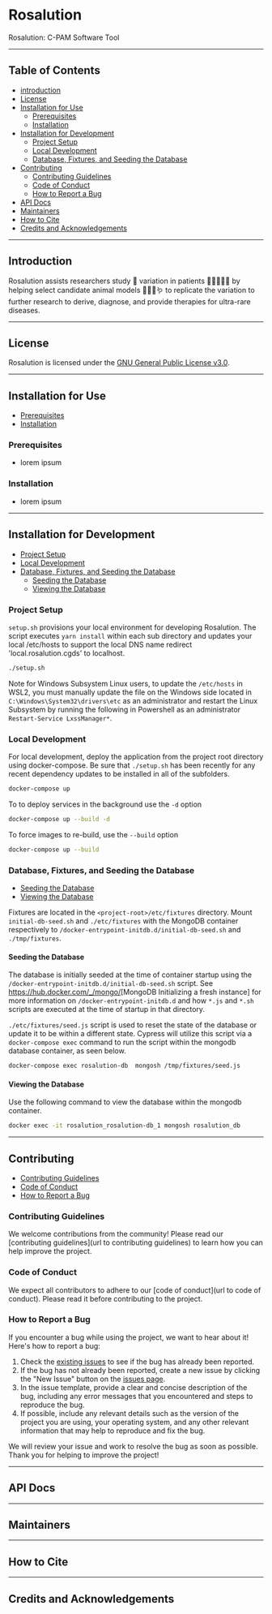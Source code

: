 <!-- Add a header image here -->

<!-- CI/CD and other badges here -->

# Rosalution

Rosalution: C-PAM Software Tool

---

## Table of Contents

- [introduction](#introduction)
- [License](#license)
- [Installation for Use](#installation-for-use)
    - [Prerequisites](#prerequisites)
    - [Installation](#installation)
- [Installation for Development](#installation-for-development)
    - [Project Setup](#project-setup)
    - [Local Development](#local-development)
    - [Database, Fixtures, and Seeding the Database](#database-fixtures-and-seeding-the-database)
- [Contributing](#contributing)
    - [Contributing Guidelines](#contributing-guidelines)
    - [Code of Conduct](#code-of-conduct)
    - [How to Report a Bug](#how-to-report-a-bug)
- [API Docs](#api-docs)
- [Maintainers](#maintainers)
- [How to Cite](#how-to-cite)
- [Credits and Acknowledgements](#credits-and-acknowledgements)

---

## Introduction

Rosalution assists researchers study 🧬 variation in patients 🧑🏾‍🤝‍🧑🏼 by helping select candidate animal models 🐀🐁🐠🪱
 to replicate the variation to further research to derive, diagnose, and provide therapies for ultra-rare diseases.

---

## License

Rosalution is licensed under the
 [GNU General Public License v3.0](https://github.com/uab-cgds-worthey/rosalution/blob/main/COPYING).

---

## Installation for Use

- [Prerequisites](#prerequisites)
- [Installation](#installation)

### Prerequisites

- lorem ipsum

### Installation

- lorem ipsum

---

## Installation for Development

- [Project Setup](#project-setup)
- [Local Development](#local-development)
- [Database, Fixtures, and Seeding the Database](#database-fixtures-and-seeding-the-database)
    - [Seeding the Database](#seeding-the-database)
    - [Viewing the Database](#viewing-the-database)

### Project Setup

`setup.sh` provisions your local environment for developing Rosalution.  The script
executes `yarn install` within each sub directory and updates your local
/etc/hosts to support the local DNS name redirect 'local.rosalution.cgds' to
localhost.

```bash
./setup.sh
```

Note for Windows Subsystem Linux users, to update the `/etc/hosts` in WSL2,
you must manually update the file on the Windows side located in
`C:\Windows\System32\drivers\etc` as an administrator and restart the Linux
Subsystem by running the following in Powershell as an administrator
`Restart-Service LxssManager*`.

### Local Development

For local development, deploy the application from the project root directory
using docker-compose.  Be sure that `./setup.sh` has been recently for any
recent dependency updates to be installed in all of the subfolders.

```bash
docker-compose up
```

To to deploy services in the background use the `-d` option

```bash
docker-compose up --build -d
```

To force images to re-build, use the `--build` option

```bash
docker-compose up --build
```

### Database, Fixtures, and Seeding the Database

- [Seeding the Database](#seeding-the-database)
- [Viewing the Database](#viewing-the-database)

Fixtures are located in the `<project-root>/etc/fixtures` directory.  Mount
`initial-db-seed.sh` and `./etc/fixtures` with the MongoDB container
respectively to `/docker-entrypoint-initdb.d/initial-db-seed.sh` and
`./tmp/fixtures`.

#### Seeding the Database

The database is initially seeded at the time of container startup using the
`/docker-entrypoint-initdb.d/initial-db-seed.sh` script.  See
<https://hub.docker.com/_/mongo/>[MongoDB Initializing a fresh instance] for
more information on `/docker-entrypoint-initdb.d` and how `*.js` and `*.sh`
scripts are executed at the time of startup in that directory.

`./etc/fixtures/seed.js` script is used to reset the state of the database or
update it to be within a different state.  Cypress will utilize this script
via a `docker-compose exec` command to run the script within the mongodb
database container, as seen below.

```bash
docker-compose exec rosalution-db  mongosh /tmp/fixtures/seed.js
```

#### Viewing the Database

Use the following command to view the database within the mongodb container.

```bash
docker exec -it rosalution_rosalution-db_1 mongosh rosalution_db
```

---

## Contributing

- [Contributing Guidelines](#contributing-guidelines)
- [Code of Conduct](#code-of-conduct)
- [How to Report a Bug](#how-to-report-a-bug)

### Contributing Guidelines

We welcome contributions from the community! Please read our [contributing guidelines](url to contributing guidelines)
 to learn how you can help improve the project.

### Code of Conduct

We expect all contributors to adhere to our [code of conduct](url to code of conduct). Please read it before
 contributing to the project.

### How to Report a Bug

If you encounter a bug while using the project, we want to hear about it! Here's how to report a bug:

  1. Check the [existing issues](https://github.com/uab-cgds-worthey/rosalution/issues) to see if the bug has already
   been reported.
  2. If the bug has not already been reported, create a new issue by clicking the "New Issue" button on the
   [issues page](https://github.com/uab-cgds-worthey/rosalution/issues).
  3. In the issue template, provide a clear and concise description of the bug, including any error messages that you
   encountered and steps to reproduce the bug.
  4. If possible, include any relevant details such as the version of the project you are using, your operating system,
   and any other relevant information that may help to reproduce and fix the bug.

We will review your issue and work to resolve the bug as soon as possible. Thank you for helping to improve the project!

---

## API Docs

---

## Maintainers

---

## How to Cite

---

## Credits and Acknowledgements
